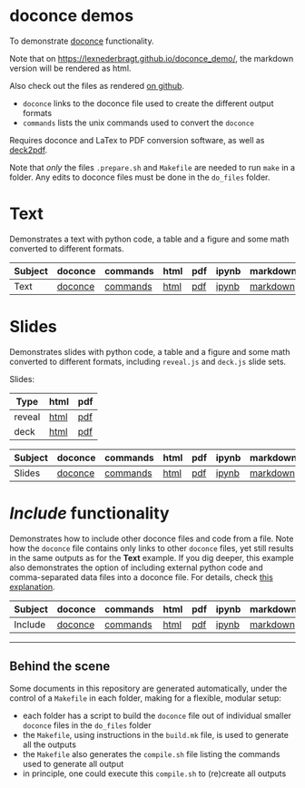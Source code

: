 # doconce demos

To demonstrate [doconce](http://hplgit.github.io/doconce/doc/pub/manual/manual.html) functionality.

Note that on <https://lexnederbragt.github.io/doconce_demo/>, the markdown version will be rendered as html.

Also check out the files as rendered [on github](https://github.com/lexnederbragt/doconce_demo).

* `doconce` links to the doconce file used to create the different output formats
* `commands` lists the unix commands used to convert the `doconce`

Requires doconce and LaTex to PDF conversion software, as well as [deck2pdf](https://github.com/melix/deck2pdf).

Note that *only* the files `.prepare.sh` and `Makefile` are needed to run `make` in a folder.
Any edits to doconce files must be done in the `do_files` folder.

# Text

Demonstrates a text with python code, a table and a figure and some math converted to different formats.

|Subject|doconce|commands|html|pdf|ipynb|markdown|
|-------|-------|--------|----|---|-----|--------|
|Text|[doconce](text1/text1.do.txt)|[commands](text1/text1.compile.sh)|[html](text1/text1.html)|[pdf](text1/text1.pdf)|[ipynb](text1/text1.ipynb)|[markdown](text1/text1.md)|

# Slides

Demonstrates slides with python code, a table and a figure and some math converted to different formats, including `reveal.js` and `deck.js` slide sets.

Slides:  

|Type  |html|pdf|
|------|----|---|
|reveal|[html](slide1/slide1.reveal.html)|[pdf](slide1/slide1.reveal.pdf)|
|deck  |[html](slide1/slide1.deck.html)|[pdf](slide1/slide1.deck.pdf)

|Subject|doconce|commands|html|pdf|ipynb|markdown|
|-------|-------|--------|----|---|-----|--------|
|Slides|[doconce](slide1/slide1.do.txt)|[commands](slide1/slide1.compile.sh)|[html](slide1/slide1.html)|[pdf](slide1/slide1.pdf)|[ipynb](slide1/slide1.ipynb)|[markdown](slide1/slide1.md)|


# *Include* functionality

Demonstrates how to include other doconce files and code from a file. Note how the `doconce` file contains only links to other `doconce` files, yet still results in the same outputs as for the **Text** example. If you dig deeper, this example also demonstrates the option of including external python code and comma-separated data files into a doconce file. For details, check [this explanation](include1/index.md).


|Subject|doconce|commands|html|pdf|ipynb|markdown|
|-------|-------|--------|----|---|-----|--------|
|Include|[doconce](include1/include1.do.txt)|[commands](include1/include1.compile.sh)|[html](include1/include1.html)|[pdf](include1/include1.pdf)|[ipynb](include1/include1.ipynb)|[markdown](include1/include1.md)|

-----
## Behind the scene

Some documents in this repository are generated automatically, under the control of a `Makefile` in each folder, making for a flexible, modular setup:

* each folder has a script to build the `doconce` file out of individual smaller `doconce` files in the `do_files` folder
* the `Makefile`, using instructions in the `build.mk` file, is used to generate all the outputs
* the `Makefile` also generates the `compile.sh` file listing the commands used to generate all output
* in principle, one could execute this `compile.sh` to (re)create all outputs
